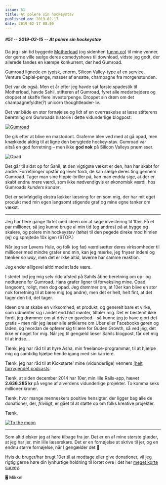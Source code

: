 ```yaml
---
issue: 51
title: At polere sin hockeystav
published_on: 2019-02-17
date: 2019-02-17 08:00
---
```


##### #51 -- 2019-02-15 -- At polere sin hockeystav

Da jeg i sin tid byggede [Motherload][] (og sidenhen [funnn.co][]) til mine venner, der gerne ville sælge deres comedyshows til download, vidste jeg godt, der allerede fandes en kæmpe konkurrent, der hed Gumroad.

Gumroad lignede en typisk, enorm, Silicon Valley-type af en service. Venture Capial-penge, masser af ansatte, champagne fra morgenstunden.

Det var de også. Men et år efter jeg havde sat første spadestik til Motherload, havde Sahil, stifteren af Gumroad, fyret alle medarbejdere og droppet at skaffe flere investorpenge. Droppet sin drøm om det champagnefyldte(?) unicorn thoughtleader-liv.

Det var både en stor fornøjelse og lidt af en overraskelse at læse stifterens beretning om Gumroads historie i dette vidunderlige blogpost:

[![Gumroad](https://s3.brnbw.com/pb-wLRDkqpQl3-ptF2ZHjFyAQNG8sc5tfZwdoaKz8HWGjgG5f60WpTaaEOHfluqN6MsPSehIYc4Z3fwntHScE0h2n7P2pc3CjxDf42SSCu4Fx3kmUX.png)][gumroad-post]

De gik efter at blive en mastodont. Graferne blev ved med at gå opad, men knækkede aldrig til at ligne den berygtede hockey-stav. Gumroad var altså en god forretning – men ikke **god nok** på Silicon Valleys præmisser.

![Opad](https://s3.brnbw.com/pb-IxjPu0vEnq-EgoUTqeKaRavivPGkcxTVjWVeYa84Zl76TWqgrEmdUCKnbfem3kTWnmukP2G3IbnWnWbYxLFaPegBFntUe8zzbgraUH6ELRUCZSc.png)

Det går til sidst op for Sahil, at den vigtigste vækst er den, han har skabt for andre. Forretninger opstår og lever fordi, de kan sælge deres ting gennem Gumroad. Tager man sine hippie-briller på, kan man endda sige, at der er skabt endnu mere værdi, som ikke nødvendigvis er økonomisk værdi, hos Gumroads _kunders kunder_.

Det er selvfølgelig ekstra lækker læsning for en som mig, der har mit eget produkt med min egen langsomt stigende graf og mine egne tanker om vækst.

---

Jeg har flere gange flirtet med ideen om at søge investering til 10er. Få et par millioner, så jeg kunne bruge al min tid (og andres) på at bygge og skalere, og polere min hockeystav (tøhø) til den pegede direke mod himlen (ej) og sprøjtede 10x igen (STOP.)

Når jeg ser Løvens Hule, og folk (og fæ) værdisætter deres virksomheder til millioner med mindre grafer end min, kan jeg mærke, jeg fnyser indeni og tænker _no way_, men det er ikke altid, løverne har samme reaktion.

Jeg ender alligevel altid med at lade være.

I stedet lod jeg mig selv ride afsted på Sahils åbne beretning om op- og nedturene for Gumroad. Hans grafer ligner til forveksling mine. Opad, langsomt, roligt, men dog opad. Jeg drømmer om, at 10er kan blive en stor nok forretning til at bære mig (og andre), men det er helt, helt fint, at det tager den tid, det tager.

Ideen om at skabe en virksomhed, et produkt, og generelt bare et virke, som udmønter sig i andet end blot mønter, tiltaler mig. Det er bestemt ikke fordi, jeg drømmer om at drive en gavebod – så kunne jeg jo have gjort det gratis – men når jeg læser alle artiklerne om Uber eller Facebooks gøren og laden, og hvordan de opfører sig til ære for Guden Growth, så ved jeg, det ikke er noget for mig. Når jeg til gengæld læser Sahils blogpost, får det mig til at indse...

Tænk, jeg har råd til at hyre Asha, min freelance-programmør, til at hjælpe mig og samtidig hjælpe hende igang med sin karriere.

Tænk, jeg har råd til at Kickstarte' mine (vidunderlige) venners [(helt forrygende) podcasts][dahlgaards].

Tænk, at siden december 2014 har 10er, min lille Rails-app, hævet **2.636.285 kr** på vegne af alverdens vidunderlige projekter. To komma seks millioner kroner.

Tænk, hvor mange menneskers positive hensigter, der ligger bag alle de donationer, der, _friviligt_, er gået til at støtte op om folks kreative projekter.

Tænk.

[![To the moon](https://s3.brnbw.com/pb-qKWXlHsPf8-OchubnvMiIpfzEszyQmVTfiCFbE8TTfkXEOMoo1FOWZxJvugIWnxSbq1UjjY9phHrDaa8acGc8SKpLkdq5D6g8e2BbELeughNN4J.png)][10er-open]

---

Som altid elsker jeg at høre tilbage fra jer. Det er en af mine største glæder, at jeg har jer, min lille læserskare. Det er en fornøjelse at skrive til jer, og en endnu større fornøjelse, når I gengælder det 🖤

Hvis du bruger/har brugt 10er til at modtage eller give donationer, vil jeg rigtig gerne høre din lynhurtige holdning til lortet ovre i det her [meget korte survey][survey].

🖥 Mikkel

[motherload]: https://motherload.dk
[funnn.co]: https://funnn.co
[gumroad]: https://gumroad.com
[gumroad-post]: https://twitter.com/shl/status/1093532795438133253
[dahlgaards]: https://www.kickstarter.com/projects/dahlgaardstivoli/dahlgards-tivoli-podcast-episode-5-8-plus-bonus?ref=discovery_recommendations
[10er-open]: https://10er.co/open
[survey]: https://10er.dk/survey
